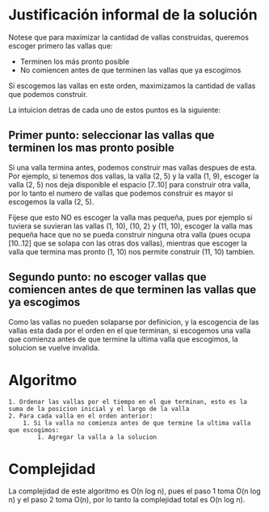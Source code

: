 # Justificación informal de la solución

Notese que para maximizar la cantidad de vallas construidas, queremos escoger primero las vallas que:

- Terminen los más pronto posible
- No comiencen antes de que terminen las vallas que ya escogimos

Si escogemos las vallas en este orden, maximizamos la cantidad de vallas que podemos construir.

La intuicion detras de cada uno de estos puntos es la siguiente:

## Primer punto: seleccionar las vallas que terminen los mas pronto posible

Si una valla termina antes, podemos construir mas vallas despues de esta. Por ejemplo, si tenemos dos vallas, la valla (2, 5) y la valla (1, 9), escoger la valla (2, 5) nos deja disponible el espacio [7..10] para construir otra valla, por lo tanto el numero de vallas que podemos construir es mayor si escogemos la valla (2, 5).

Fijese que esto NO es escoger la valla mas pequeña, pues por ejemplo si tuviera se suvieran las vallas (1, 10), (10, 2) y (11, 10), escoger la valla mas pequeña hace que no se pueda construir ninguna otra valla (pues ocupa [10..12] que se solapa con las otras dos vallas), mientras que escoger la valla que termina mas pronto (1, 10) nos permite construir (11, 10) tambien.

## Segundo punto: no escoger vallas que comiencen antes de que terminen las vallas que ya escogimos

Como las vallas no pueden solaparse por definicion, y la escogencia de las vallas esta dada por el orden en el que terminan, si escogemos una valla que comienza antes de que termine la ultima valla que escogimos, la solucion se vuelve invalida.

# Algoritmo

```
1. Ordenar las vallas por el tiempo en el que terminan, esto es la suma de la posicion inicial y el largo de la valla
2. Para cada valla en el orden anterior:
    1. Si la valla no comienza antes de que termine la ultima valla que escogimos:
        1. Agregar la valla a la solucion
```

# Complejidad

La complejidad de este algoritmo es O(n log n), pues el paso 1 toma O(n log n) y el paso 2 toma O(n), por lo tanto la complejidad total es O(n log n).
